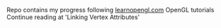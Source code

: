 Repo contains my progress following [learnopengl.com](https://www.learnopengl.com) OpenGL tutorials
Continue reading at 'Linking Vertex Attributes' 
